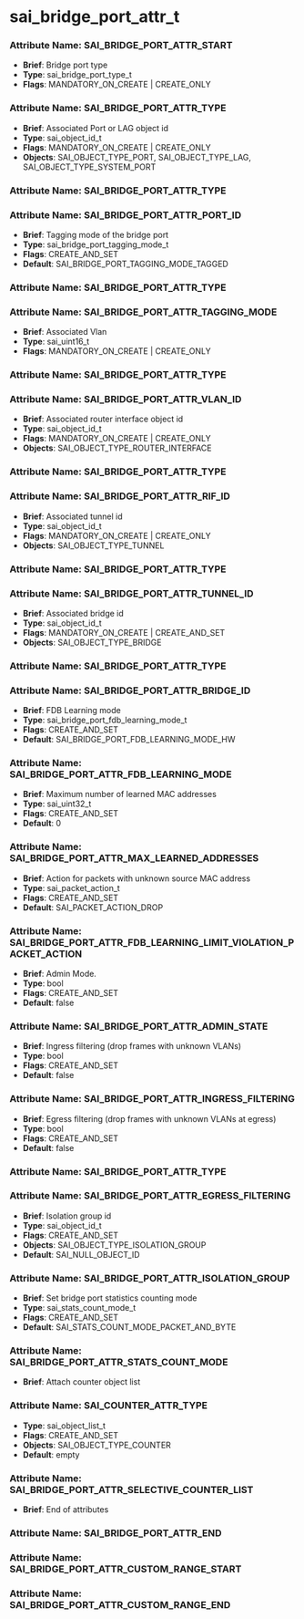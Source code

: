 # **sai_bridge_port_attr_t**
### Attribute Name: **SAI_BRIDGE_PORT_ATTR_START**
- **Brief**: Bridge port type
- **Type**: sai_bridge_port_type_t
- **Flags**: MANDATORY_ON_CREATE | CREATE_ONLY

### Attribute Name: **SAI_BRIDGE_PORT_ATTR_TYPE**
- **Brief**: Associated Port or LAG object id
- **Type**: sai_object_id_t
- **Flags**: MANDATORY_ON_CREATE | CREATE_ONLY
- **Objects**: SAI_OBJECT_TYPE_PORT, SAI_OBJECT_TYPE_LAG, SAI_OBJECT_TYPE_SYSTEM_PORT

### Attribute Name: **SAI_BRIDGE_PORT_ATTR_TYPE**

### Attribute Name: **SAI_BRIDGE_PORT_ATTR_PORT_ID**
- **Brief**: Tagging mode of the bridge port
- **Type**: sai_bridge_port_tagging_mode_t
- **Flags**: CREATE_AND_SET
- **Default**: SAI_BRIDGE_PORT_TAGGING_MODE_TAGGED

### Attribute Name: **SAI_BRIDGE_PORT_ATTR_TYPE**

### Attribute Name: **SAI_BRIDGE_PORT_ATTR_TAGGING_MODE**
- **Brief**: Associated Vlan
- **Type**: sai_uint16_t
- **Flags**: MANDATORY_ON_CREATE | CREATE_ONLY

### Attribute Name: **SAI_BRIDGE_PORT_ATTR_TYPE**

### Attribute Name: **SAI_BRIDGE_PORT_ATTR_VLAN_ID**
- **Brief**: Associated router interface object id
- **Type**: sai_object_id_t
- **Flags**: MANDATORY_ON_CREATE | CREATE_ONLY
- **Objects**: SAI_OBJECT_TYPE_ROUTER_INTERFACE

### Attribute Name: **SAI_BRIDGE_PORT_ATTR_TYPE**

### Attribute Name: **SAI_BRIDGE_PORT_ATTR_RIF_ID**
- **Brief**: Associated tunnel id
- **Type**: sai_object_id_t
- **Flags**: MANDATORY_ON_CREATE | CREATE_ONLY
- **Objects**: SAI_OBJECT_TYPE_TUNNEL

### Attribute Name: **SAI_BRIDGE_PORT_ATTR_TYPE**

### Attribute Name: **SAI_BRIDGE_PORT_ATTR_TUNNEL_ID**
- **Brief**: Associated bridge id
- **Type**: sai_object_id_t
- **Flags**: MANDATORY_ON_CREATE | CREATE_AND_SET
- **Objects**: SAI_OBJECT_TYPE_BRIDGE

### Attribute Name: **SAI_BRIDGE_PORT_ATTR_TYPE**

### Attribute Name: **SAI_BRIDGE_PORT_ATTR_BRIDGE_ID**
- **Brief**: FDB Learning mode
- **Type**: sai_bridge_port_fdb_learning_mode_t
- **Flags**: CREATE_AND_SET
- **Default**: SAI_BRIDGE_PORT_FDB_LEARNING_MODE_HW

### Attribute Name: **SAI_BRIDGE_PORT_ATTR_FDB_LEARNING_MODE**
- **Brief**: Maximum number of learned MAC addresses
- **Type**: sai_uint32_t
- **Flags**: CREATE_AND_SET
- **Default**: 0

### Attribute Name: **SAI_BRIDGE_PORT_ATTR_MAX_LEARNED_ADDRESSES**
- **Brief**: Action for packets with unknown source MAC address
- **Type**: sai_packet_action_t
- **Flags**: CREATE_AND_SET
- **Default**: SAI_PACKET_ACTION_DROP

### Attribute Name: **SAI_BRIDGE_PORT_ATTR_FDB_LEARNING_LIMIT_VIOLATION_PACKET_ACTION**
- **Brief**: Admin Mode.
- **Type**: bool
- **Flags**: CREATE_AND_SET
- **Default**: false

### Attribute Name: **SAI_BRIDGE_PORT_ATTR_ADMIN_STATE**
- **Brief**: Ingress filtering (drop frames with unknown VLANs)
- **Type**: bool
- **Flags**: CREATE_AND_SET
- **Default**: false

### Attribute Name: **SAI_BRIDGE_PORT_ATTR_INGRESS_FILTERING**
- **Brief**: Egress filtering (drop frames with unknown VLANs at egress)
- **Type**: bool
- **Flags**: CREATE_AND_SET
- **Default**: false

### Attribute Name: **SAI_BRIDGE_PORT_ATTR_TYPE**

### Attribute Name: **SAI_BRIDGE_PORT_ATTR_EGRESS_FILTERING**
- **Brief**: Isolation group id
- **Type**: sai_object_id_t
- **Flags**: CREATE_AND_SET
- **Objects**: SAI_OBJECT_TYPE_ISOLATION_GROUP
- **Default**: SAI_NULL_OBJECT_ID

### Attribute Name: **SAI_BRIDGE_PORT_ATTR_ISOLATION_GROUP**
- **Brief**: Set bridge port statistics counting mode
- **Type**: sai_stats_count_mode_t
- **Flags**: CREATE_AND_SET
- **Default**: SAI_STATS_COUNT_MODE_PACKET_AND_BYTE

### Attribute Name: **SAI_BRIDGE_PORT_ATTR_STATS_COUNT_MODE**
- **Brief**: Attach counter object list

### Attribute Name: **SAI_COUNTER_ATTR_TYPE**
- **Type**: sai_object_list_t
- **Flags**: CREATE_AND_SET
- **Objects**: SAI_OBJECT_TYPE_COUNTER
- **Default**: empty

### Attribute Name: **SAI_BRIDGE_PORT_ATTR_SELECTIVE_COUNTER_LIST**
- **Brief**: End of attributes

### Attribute Name: **SAI_BRIDGE_PORT_ATTR_END**

### Attribute Name: **SAI_BRIDGE_PORT_ATTR_CUSTOM_RANGE_START**

### Attribute Name: **SAI_BRIDGE_PORT_ATTR_CUSTOM_RANGE_END**



